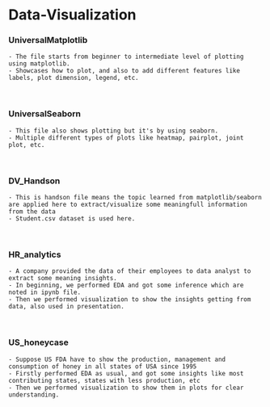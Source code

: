 # Data-Visualization

### UniversalMatplotlib
    - The file starts from beginner to intermediate level of plotting using matplotlib.
    - Showcases how to plot, and also to add different features like labels, plot dimension, legend, etc.
<br/>

### UniversalSeaborn 
    - This file also shows plotting but it's by using seaborn.
    - Multiple different types of plots like heatmap, pairplot, joint plot, etc.
<br/>

### DV_Handson
    - This is handson file means the topic learned from matplotlib/seaborn are applied here to extract/visualize some meaningfull information from the data
    - Student.csv dataset is used here.
<br/>

### HR_analytics
    - A company provided the data of their employees to data analyst to extract some meaning insights.
    - In beginning, we performed EDA and got some inference which are noted in ipynb file.
    - Then we performed visualization to show the insights getting from data, also used in presentation.
<br/>

### US_honeycase
    - Suppose US FDA have to show the production, management and consumption of honey in all states of USA since 1995
    - Firstly performed EDA as usual, and got some insights like most contributing states, states with less production, etc
    - Then we performed visualization to show them in plots for clear understanding.
